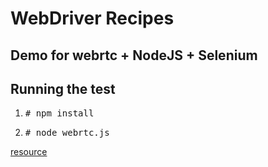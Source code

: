 # WebDriver Recipes

<h2>Demo for webrtc + NodeJS + Selenium</h2>

<h2>Running the test</h2>
<ol>
    <li>
	<pre># npm install</pre>
    </li>
    <li>
	<pre># node webrtc.js</pre>
    </li>
</ol>
    

<a href="http://code.tutsplus.com/tutorials/an-introduction-to-webdriver-using-the-javascript-bindings--cms-21855" > resource</a>

